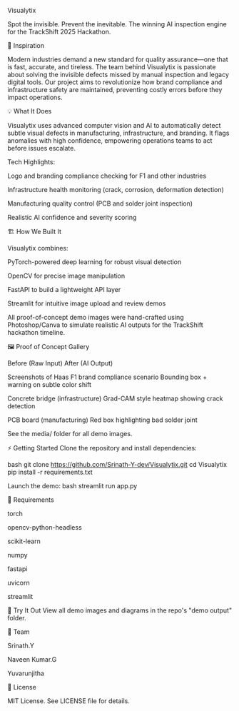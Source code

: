 Visualytix

Spot the invisible. Prevent the inevitable.
The winning AI inspection engine for the TrackShift 2025 Hackathon.

🚦 Inspiration

Modern industries demand a new standard for quality assurance—one that is fast, accurate, and tireless. The team behind Visualytix is passionate about solving the invisible defects missed by manual inspection and legacy digital tools. Our project aims to revolutionize how brand compliance and infrastructure safety are maintained, preventing costly errors before they impact operations.

💡 What It Does

Visualytix uses advanced computer vision and AI to automatically detect subtle visual defects in manufacturing, infrastructure, and branding. It flags anomalies with high confidence, empowering operations teams to act before issues escalate.

Tech Highlights:

Logo and branding compliance checking for F1 and other industries

Infrastructure health monitoring (crack, corrosion, deformation detection)

Manufacturing quality control (PCB and solder joint inspection)

Realistic AI confidence and severity scoring

🏗️ How We Built It

Visualytix combines:

PyTorch-powered deep learning for robust visual detection

OpenCV for precise image manipulation

FastAPI to build a lightweight API layer

Streamlit for intuitive image upload and review demos

All proof-of-concept demo images were hand-crafted using Photoshop/Canva to simulate realistic AI outputs for the TrackShift hackathon timeline.

🖼️ Proof of Concept Gallery

Before (Raw Input)	                              After (AI Output)

Screenshots of Haas F1 brand compliance scenario	Bounding box + warning on subtle color shift

Concrete bridge (infrastructure)	                Grad-CAM style heatmap showing crack detection

PCB board (manufacturing)	                        Red box highlighting bad solder joint

See the media/ folder for all demo images.

⚡ Getting Started
Clone the repository and install dependencies:

bash
git clone https://github.com/Srinath-Y-dev/Visualytix.git
cd Visualytix
pip install -r requirements.txt

Launch the demo:
bash
streamlit run app.py

🔧 Requirements

torch

opencv-python-headless

scikit-learn

numpy

fastapi

uvicorn

streamlit

🚀 Try It Out
View all demo images and diagrams in the repo's "demo output" folder.

🙌 Team

Srinath.Y

Naveen Kumar.G

Yuvarunjitha

📄 License

MIT License.
See LICENSE file for details.

